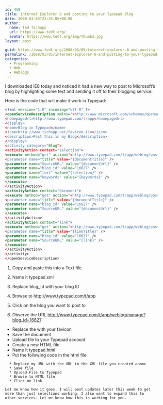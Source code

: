 ```yaml
---
id: 458
title: Internet Explorer 8 and posting to your Typepad Blog
date: 2008-03-05T23:55:06+00:00
author:
  name: Ted Tschopp
  url: https://www.tedt.org/
  avatar: https://www.tedt.org/img/thumb3.jpg
layout: post

guid: https://www.tedt.org/2008/03/05/internet-explorer-8-and-posting-to-your-typepad-blog/
permalink: /2008/03/05/internet-explorer-8-and-posting-to-your-typepad-blog/
categories:
  - Programming
  - Web
  - Weblogs
---
```

I downloaded IE8 today and noticed it had a new way to post to Microsoft’s blog by highlighting some text and sending it off to their blogging service.

Here is the code that will make it work in Typepad:

~~~xml
<?xml version="1.0" encoding="utf-8" ?>
<openServiceDescription xmlns="<http://www.microsoft.com/schemas/openservicedescription/1.0>&#8220;>
<homepageUrl>http://www.typepad.com/t/app</homepageUrl>
<display>
<name>Blog in Typepad</name>
<icon>http://www.tschopp.net/favicon.ico</icon>
<description>Post this in my Blog</description>
</display>
<activity category="Blog">
<activityAction context="selection">
<execute method="get" action="<http://www.typepad.com/t/app/weblog/post>&#8220;>
<parameter name="title" value="{documentTitle}" />
<parameter name="SourceURL" value="{documentUrl}" />
<parameter name="blog_id" value="16627" />
<parameter name="text" value="{selection}" />
<parameter name="keywords" value="{keywords}" />
</execute>
</activityAction>
<activityAction context="document">
<execute method="get" action="<http://www.typepad.com/t/app/weblog/post>&#8220;>
<parameter name="title" value="{documentTitle}" />
<parameter name="blog_id" value="16627" />
<parameter name="SourceURL" value="{documentUrl}" />
</execute>
</activityAction>
<activityAction context="link">
<execute method="get" action="<http://www.typepad.com/t/app/weblog/post>&#8220;>
<parameter name="title" value="{linkTitle}" />
<parameter name="blog_id" value="16627" />
<parameter name="SourceURL" value="{link}" />
</execute>
</activityAction>
</activity>
</openServiceDescription>
~~~   

  1. Copy and paste this into a Text file.
  2. Name it typepad.xml
  3. Replace blog_Id with your blog ID

  1. Browse to <http://www.typepad.com/t/app>
  2. Click on the blog you want to post to
  3. Observe the URL <http://www.typepad.com/t/app/weblog/manage?blog_id=16627>

  * Replace the <icon> with your favicon
  * Save the document
  * Upload file to your Typepad account
  * Create a new HTML file
  * Name it typepad.html
  * Put the following code in the html file:
~~~  <A href=”javascript:window.external.addService(‘http://www.tschopp.net/typepad.xml’);”>Click Here</a>~~~~
  * Replace my URL with the URL to the XML file you created above
  * Save file
  * Upload File to Typepad
  * Browse to HTML file
  * Click on link

Let me know how it goes. I will post updates later this week to get more than just selections working. I also want to expand this to other services. Let me know how this is working for you.